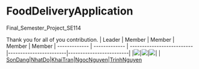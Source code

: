 # FoodDeliveryApplication
Final_Semester_Project_SE114

Thank you for all of you contribution.
|  Leader  |  Member | Member | Member | Member
| ------------- | ------------- | --------------------------|------------------------|-------------------------|
|[![](https://avatars.githubusercontent.com/u/116157535?size=100)](https://github.com/SonDangUIT1111)|[![](https://avatars.githubusercontent.com/u/114270196?size=100)](https://github.com/MinhNhatQA15101910)|[![](https://avatars.githubusercontent.com/u/130426926?size=100)](https://github.com/TranQuangKhai288)| |
[SonDang](https://github.com/SonDangUIT1111)|[NhatDo](https://github.com/MinhNhatQA15101910)|[KhaiTran](https://github.com/TranQuangKhai288)|[NgocNguyen](https://github.com/NATNgoc)|[TrinhNguyen](https://github.com/Thuytrinhne)

